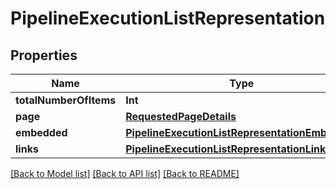 # PipelineExecutionListRepresentation

## Properties
Name | Type | Description | Notes
------------ | ------------- | ------------- | -------------
**totalNumberOfItems** | **Int** |  | [optional] 
**page** | [**RequestedPageDetails**](RequestedPageDetails.md) |  | [optional] 
**embedded** | [**PipelineExecutionListRepresentationEmbedded**](PipelineExecutionListRepresentationEmbedded.md) |  | [optional] 
**links** | [**PipelineExecutionListRepresentationLinks**](PipelineExecutionListRepresentationLinks.md) |  | [optional] 

[[Back to Model list]](../README.md#documentation-for-models) [[Back to API list]](../README.md#documentation-for-api-endpoints) [[Back to README]](../README.md)



